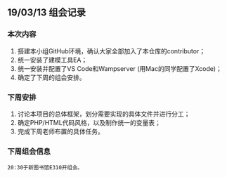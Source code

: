 ## 19/03/13 组会记录
### 本次内容

  1. 搭建本小组GitHub环境，确认大家全部加入了本仓库的contributor；
  2. 统一安装了建模工具EA；
  3. 统一安装并配置了VS Code和Wampserver (用Mac的同学配置了Xcode)；
  4. 确定了下周的组会安排。
  
### 下周安排

  1. 讨论本项目的总体框架，划分需要实现的具体文件并进行分工；
  2. 确定PHP/HTML代码风格，以及制作统一的变量表；
  3. 完成下周老师布置的具体任务。
  
### 下周组会信息
    20:30于新图书馆E310开组会。
